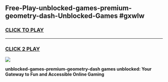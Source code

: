 
## Free-Play-unblocked-games-premium-geometry-dash-Unblocked-Games #gxwlw
<h3>
<a href="https://news.freeplayer.one?title=unblocked-games-premium-geometry-dash&ref=8M">CLICK TO PLAY</a></h3>
<hr>

<h3>
<a href="https://news.freeplayer.one?title=unblocked-games-premium-geometry-dash&ref=8M">CLICK 2 PLAY</a>
  
</h3>

<a href="https://news.freeplayer.one?title=unblocked-games-premium-geometry-dash&ref=8M"><img src="https://clearcache.store/games.png"></a>


**unblocked-games-premium-geometry-dash games unblocked: Your Gateway to Fun and Accessible Online Gaming**

